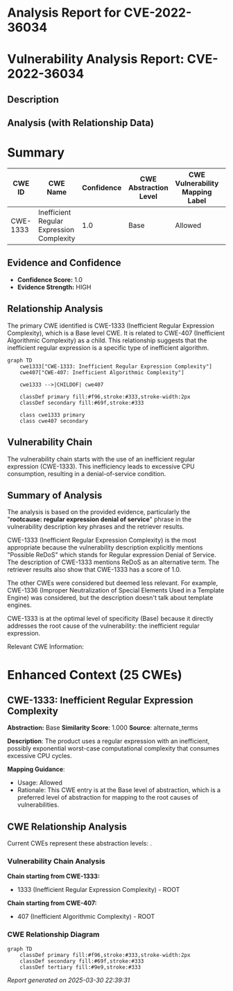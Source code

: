 # Analysis Report for CVE-2022-36034

# Vulnerability Analysis Report: CVE-2022-36034

## Description



## Analysis (with Relationship Data)

# Summary
| CWE ID | CWE Name | Confidence | CWE Abstraction Level | CWE Vulnerability Mapping Label | CWE-Vulnerability Mapping Notes |
|---|---|---|---|---|---|
| CWE-1333 | Inefficient Regular Expression Complexity | 1.0 | Base | Allowed | Primary CWE |

## Evidence and Confidence

*   **Confidence Score:** 1.0
*   **Evidence Strength:** HIGH

## Relationship Analysis
The primary CWE identified is CWE-1333 (Inefficient Regular Expression Complexity), which is a Base level CWE. It is related to CWE-407 (Inefficient Algorithmic Complexity) as a child. This relationship suggests that the inefficient regular expression is a specific type of inefficient algorithm.

```mermaid
graph TD
    cwe1333["CWE-1333: Inefficient Regular Expression Complexity"]
    cwe407["CWE-407: Inefficient Algorithmic Complexity"]
    
    cwe1333 -->|CHILDOF| cwe407
    
    classDef primary fill:#f96,stroke:#333,stroke-width:2px
    classDef secondary fill:#69f,stroke:#333
    
    class cwe1333 primary
    class cwe407 secondary
```

## Vulnerability Chain
The vulnerability chain starts with the use of an inefficient regular expression (CWE-1333). This inefficiency leads to excessive CPU consumption, resulting in a denial-of-service condition.

## Summary of Analysis
The analysis is based on the provided evidence, particularly the "**rootcause:** **regular expression denial of service**" phrase in the vulnerability description key phrases and the retriever results.

CWE-1333 (Inefficient Regular Expression Complexity) is the most appropriate because the vulnerability description explicitly mentions "Possible ReDoS" which stands for Regular expression Denial of Service. The description of CWE-1333 mentions ReDoS as an alternative term. The retriever results also show that CWE-1333 has a score of 1.0.

The other CWEs were considered but deemed less relevant. For example, CWE-1336 (Improper Neutralization of Special Elements Used in a Template Engine) was considered, but the description doesn't talk about template engines.

CWE-1333 is at the optimal level of specificity (Base) because it directly addresses the root cause of the vulnerability: the inefficient regular expression.

Relevant CWE Information:

# Enhanced Context (25 CWEs)

## CWE-1333: Inefficient Regular Expression Complexity
**Abstraction:** Base
**Similarity Score**: 1.000
**Source**: alternate_terms

**Description**:
The product uses a regular expression with an inefficient, possibly exponential worst-case computational complexity that consumes excessive CPU cycles.

**Mapping Guidance**:
- Usage: Allowed
- Rationale: This CWE entry is at the Base level of abstraction, which is a preferred level of abstraction for mapping to the root causes of vulnerabilities.


## CWE Relationship Analysis

Current CWEs represent these abstraction levels: .


### Vulnerability Chain Analysis

**Chain starting from CWE-1333:**
- 1333 (Inefficient Regular Expression Complexity) - ROOT


**Chain starting from CWE-407:**
- 407 (Inefficient Algorithmic Complexity) - ROOT



### CWE Relationship Diagram

```mermaid
graph TD
    classDef primary fill:#f96,stroke:#333,stroke-width:2px
    classDef secondary fill:#69f,stroke:#333
    classDef tertiary fill:#9e9,stroke:#333
```



*Report generated on 2025-03-30 22:39:31*
